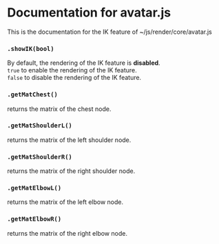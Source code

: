 # Documentation for avatar.js

This is the documentation for the IK feature of ~/js/render/core/avatar.js

### `.showIK(bool)`

By default, the rendering of the IK feature is **disabled**.  
`true` to enable the rendering of the IK feature.  
`false` to disable the rendering of the IK feature. 

### `.getMatChest()`

returns the matrix of the chest node.

### `.getMatShoulderL()`

returns the matrix of the left shoulder node.

### `.getMatShoulderR()`

returns the matrix of the right shoulder node.

### `.getMatElbowL()`

returns the matrix of the left elbow node.

### `.getMatElbowR()`

returns the matrix of the right elbow node.
